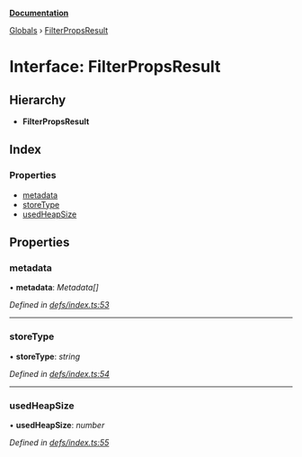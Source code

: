 **[Documentation](../README.md)**

[Globals](../README.md) › [FilterPropsResult](filterpropsresult.md)

# Interface: FilterPropsResult

## Hierarchy

* **FilterPropsResult**

## Index

### Properties

* [metadata](filterpropsresult.md#metadata)
* [storeType](filterpropsresult.md#storetype)
* [usedHeapSize](filterpropsresult.md#usedheapsize)

## Properties

###  metadata

• **metadata**: *Metadata[]*

*Defined in [defs/index.ts:53](https://github.com/badbatch/cachemap/blob/cb2a149/packages/core-worker/src/defs/index.ts#L53)*

___

###  storeType

• **storeType**: *string*

*Defined in [defs/index.ts:54](https://github.com/badbatch/cachemap/blob/cb2a149/packages/core-worker/src/defs/index.ts#L54)*

___

###  usedHeapSize

• **usedHeapSize**: *number*

*Defined in [defs/index.ts:55](https://github.com/badbatch/cachemap/blob/cb2a149/packages/core-worker/src/defs/index.ts#L55)*